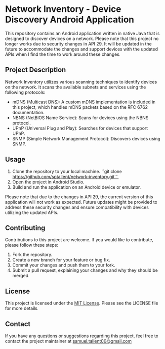 # Network Inventory - Device Discovery Android Application

This repository contains an Android application written in native Java that is designed to discover devices on a network. Please note that this project no longer works due to security changes in API 29. It will be updated in the future to accommodate the changes and support devices with the updated APIs when I find the time to work around these changes.

## Project Description

Network Inventory utilizes various scanning techniques to identify devices on the network. It scans the available subnets and services using the following protocols:

- mDNS (Multicast DNS): A custom mDNS implementation is included in this project, which handles mDNS packets based on the RFC 6762 documentation.
- NBNS (NetBIOS Name Service): Scans for devices using the NBNS protocol.
- UPnP (Universal Plug and Play): Searches for devices that support UPnP.
- SNMP (Simple Network Management Protocol): Discovers devices using SNMP.

## Usage

1. Clone the repository to your local machine. ``git clone https://github.com/sptallent/network-inventory.git```
2. Open the project in Android Studio.
3. Build and run the application on an Android device or emulator.

Please note that due to the changes in API 29, the current version of this application will not work as expected. Future updates might be provided to address these security changes and ensure compatibility with devices utilizing the updated APIs.

## Contributing

Contributions to this project are welcome. If you would like to contribute, please follow these steps:

1. Fork the repository.
2. Create a new branch for your feature or bug fix.
3. Commit your changes and push them to your fork.
4. Submit a pull request, explaining your changes and why they should be merged.

## License

This project is licensed under the [MIT License](LICENSE). Please see the LICENSE file for more details.

## Contact

If you have any questions or suggestions regarding this project, feel free to contact the project maintainer at samuel.tallent00@gmail.com
